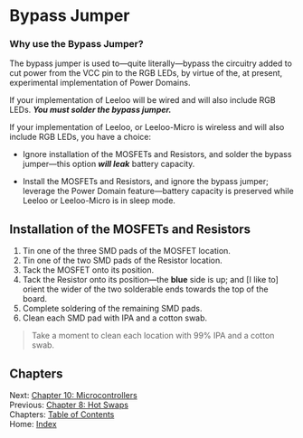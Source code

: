 # Bypass Jumper
### Why use the Bypass Jumper?
The bypass jumper is used to—quite literally—bypass the circuitry added to cut power from the VCC pin to the RGB LEDs, by virtue of the, at present, experimental implementation of Power Domains.

If your implementation of Leeloo will be wired and will also include RGB LEDs.  ***You must solder the bypass jumper.***

If your implementation of Leeloo, or Leeloo-Micro is wireless and will also include RGB LEDs, you have a choice:

* Ignore installation of the MOSFETs and Resistors, and solder the bypass jumper—this option ***will leak*** battery capacity.

* Install the MOSFETs and Resistors, and ignore the bypass jumper; leverage the Power Domain feature—battery capacity is preserved while Leeloo or Leeloo-Micro is in sleep mode.

## Installation of the MOSFETs and Resistors
1. Tin one of the three SMD pads of the MOSFET location.
2. Tin one of the two SMD pads of the Resistor location.
3. Tack the MOSFET onto its position.
4. Tack the Resistor onto its position—the **blue** side is up; and [I like to] orient the wider of the two solderable ends towards the top of the board.
5. Complete soldering of the remaining SMD pads.
6. Clean each SMD pad with IPA and a cotton swab.

> Take a moment to clean each location with 99% IPA and a cotton swab.

## Chapters
Next: [Chapter 10: Microcontrollers](10-Microcontrollers.md) \
Previous: [Chapter 8: Hot Swaps](8-Hot-Swaps.md) \
Chapters: [Table of Contents](README.md) \
Home: [Index](/README.md)

